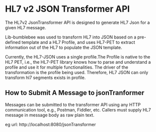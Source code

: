 # HL7 v2 JSON Transformer API

The HL7v2 JsonTransformer API is designed to generate HL7 Json for a given HL7 message.

Lib-bumblebee was used to transform HL7 into JSON based on a pre-defined template and a HL7 Profile, and uses HL7-PET to extract information out of the HL7 to populate the JSON template.

Currently, the HL7-JSON uses a single profile.The Profile is native to the HL7 PET, i.e., the HL7-PET library knows how to parse and understand a profile and use it for multiple functionalities.
The driver of the transformation is the profile being used. Therefore, HL7 JSON can only transform hl7 segments exists in profile.

## How to Submit A Message to jsonTranformer

Messages can be submitted to the transformer API using any HTTP communication tool, e.g., Postman, Fiddler, etc. Callers must supply HL7 message in message body as raw plain text.

eg url:  http://localhost:8080/jsonTransformer
